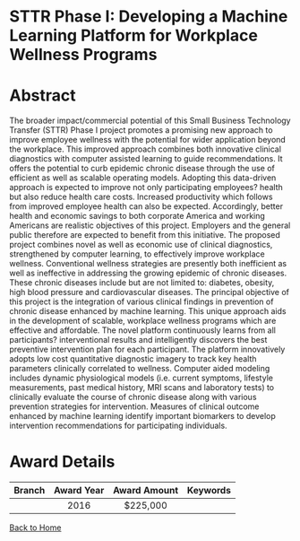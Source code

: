 
STTR Phase I: Developing a Machine Learning Platform for Workplace Wellness Programs
====================================================================================

# Abstract


The broader impact/commercial potential of this Small Business Technology Transfer (STTR) Phase I project promotes a promising new approach to improve employee wellness with the potential for wider application beyond the workplace. This improved approach combines both innovative clinical diagnostics with computer assisted learning to guide recommendations. It offers the potential to curb epidemic chronic disease through the use of efficient as well as scalable operating models. Adopting this data-driven approach is expected to improve not only participating employees? health but also reduce health care costs. Increased productivity which follows from improved employee health can also be expected. Accordingly, better health and economic savings to both corporate America and working Americans are realistic objectives of this project. Employers and the general public therefore are expected to benefit from this initiative. The proposed project combines novel as well as economic use of clinical diagnostics, strengthened by computer learning, to effectively improve workplace wellness. Conventional wellness strategies are presently both inefficient as well as ineffective in addressing the growing epidemic of chronic diseases. These chronic diseases include but are not limited to: diabetes, obesity, high blood pressure and cardiovascular diseases. The principal objective of this project is the integration of various clinical findings in prevention of chronic disease enhanced by machine learning. This unique approach aids in the development of scalable, workplace wellness programs which are effective and affordable. The novel platform continuously learns from all participants? interventional results and intelligently discovers the best preventive intervention plan for each participant. The platform innovatively adopts low cost quantitative diagnostic imagery to track key health parameters clinically correlated to wellness. Computer aided modeling includes dynamic physiological models (i.e. current symptoms, lifestyle measurements, past medical history, MRI scans and laboratory tests) to clinically evaluate the course of chronic disease along with various prevention strategies for intervention. Measures of clinical outcome enhanced by machine learning identify important biomarkers to develop intervention recommendations for participating individuals.  

# Award Details

|Branch|Award Year|Award Amount|Keywords|
| :---: | :---: | :---: | :---: |
||2016|$225,000||
  
  


[Back to Home](https://github.com/chrischow/dod_sbir_awards/JT/#218)